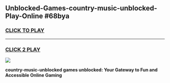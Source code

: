
## Unblocked-Games-country-music-unblocked-Play-Online #68bya
<h3>
<a href="https://news.freeplayer.one?title=country-music-unblocked&ref=3">CLICK TO PLAY</a></h3>
<hr>

<h3>
<a href="https://news.freeplayer.one?title=country-music-unblocked&ref=3">CLICK 2 PLAY</a>
  
</h3>

<a href="https://news.freeplayer.one?title=country-music-unblocked&ref=3"><img src="https://clearcache.store/games.png"></a>


**country-music-unblocked games unblocked: Your Gateway to Fun and Accessible Online Gaming**
